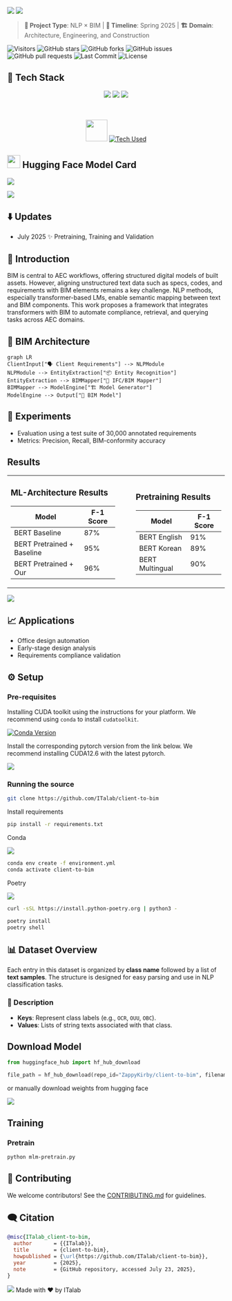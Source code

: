 ![](https://i.ibb.co/6RfxQdKz/textanim-vx-S9d.gif)
<img src="https://user-images.githubusercontent.com/74038190/212284100-561aa473-3905-4a80-b561-0d28506553ee.gif">

> **🚧 Project Type**: NLP × BIM | **📅 Timeline**: Spring 2025 | **🏗️ Domain**: Architecture, Engineering, and Construction

![Visitors](https://visitor-badge.laobi.icu/badge?page_id=ITalab.client-to-bim)
![GitHub stars](https://img.shields.io/github/stars/ITalab/client-to-bim?style=social)
![GitHub forks](https://img.shields.io/github/forks/ITalab/client-to-bim?style=social)
![GitHub issues](https://img.shields.io/github/issues/ITalab/client-to-bim)
![GitHub pull requests](https://img.shields.io/github/issues-pr/ITalab/client-to-bim)
![Last Commit](https://img.shields.io/github/last-commit/ITalab/client-to-bim)
![License](https://img.shields.io/github/license/ITalab/client-to-bim)

<!--
SEO:
client to bim, text to bim, natural language to bim, nlp bim integration, bim automation, bim requirement matching,
semantic bim mapping, ifc language understanding, ai for construction design, ai-assisted bim modeling, transformer-based bim,
language model for bim, huggingface bim application, ifc entity classification, automated design generation,
requirement-driven bim modeling, ml in architecture, construction language parsing, project briefing to model generation,
generative bim from text, aec nlp, nlp for architects, smart bim assistants, bim predesign automation,
ai-driven aec workflows, bim semantic matching, bim client requirements, architecture requirement translation,
nlp-based bim alignment, text2bim deep learning, intelligent design assistants, client intent to ifc mapping,
language-guided bim synthesis, ai in aec industry, bim project scoping from text, ifc automation with transformers,
multi-language support for bim, multilingual client requirements to bim, nlp-enhanced bim tooling, bim chatbot interface,
language understanding in construction, prompt to bim, gpt bim integration, ifc data extraction from text,
llm bim converter, ai for architects and engineers, bim integration pipeline, aec digital transformation
-->

## 🧰 Tech Stack

<div align="center">

<img src="https://img.shields.io/badge/-HuggingFace-FDEE21?style=for-the-badge&logo=HuggingFace&logoColor=black" />
<img src="https://img.shields.io/badge/PyTorch-EE4C2C?style=for-the-badge&logo=pytorch&logoColor=white" />
<img src="https://img.shields.io/badge/Weights_&_Biases-FFBE00?style=for-the-badge&logo=WeightsAndBiases&logoColor=white" />

<br><br>
<img src="https://user-images.githubusercontent.com/74038190/212257472-08e52665-c503-4bd9-aa20-f5a4dae769b5.gif" width="50">
[![Tech Used](https://skillicons.dev/icons?i=docker,windows,linux,collab)](https://skillicons.dev)

</div>

## <img src="https://user-images.githubusercontent.com/74038190/216122041-518ac897-8d92-4c6b-9b3f-ca01dcaf38ee.png" width=30> Hugging Face Model Card

[![](https://img.shields.io/badge/%F0%9F%A4%97%20client%20to%20bim%20large-Model-blue)](https://huggingface.co/ZappyKirby/client-to-bim/tree/main)

<img src="https://user-images.githubusercontent.com/74038190/212284115-f47cd8ff-2ffb-4b04-b5bf-4d1c14c0247f.gif">

## ⬇️ Updates

- July 2025 ✨ Pretraining, Training and Validation

## 🫥 Introduction

BIM is central to AEC workflows, offering structured digital models of built assets. However, aligning unstructured text data such as specs, codes, and requirements with BIM elements remains a key challenge. NLP methods, especially transformer-based LMs, enable semantic mapping between text and BIM components. This work proposes a framework that integrates transformers with BIM to automate compliance, retrieval, and querying tasks across AEC domains.

## 🔗 BIM Architecture

```mermaid
graph LR
ClientInput["🗣️ Client Requirements"] --> NLPModule
NLPModule --> EntityExtraction["📦 Entity Recognition"]
EntityExtraction --> BIMMapper["🔧 IFC/BIM Mapper"]
BIMMapper --> ModelEngine["🏗️ Model Generator"]
ModelEngine --> Output["📐 BIM Model"]
```

## 🧪 Experiments

- Evaluation using a test suite of 30,000 annotated requirements
- Metrics: Precision, Recall, BIM-conformity accuracy

## Results

<table>
<tr>
  <td>

### ML-Architecture Results

| Model                      | F-1 Score |
| -------------------------- | --------- |
| BERT Baseline              | 87%       |
| BERT Pretrained + Baseline | 95%       |
| BERT Pretrained + Our      | 96%       |

  </td>
  <td style="padding-left:40px">

### Pretraining Results

| Model           | F-1 Score |
| --------------- | --------- |
| BERT English    | 91%       |
| BERT Korean     | 89%       |
| BERT Multingual | 90%       |

  </td>
</tr>
</table>
<img src="https://user-images.githubusercontent.com/74038190/212284100-561aa473-3905-4a80-b561-0d28506553ee.gif">

## 📈 Applications

- Office design automation
- Early-stage design analysis
- Requirements compliance validation

## ⚙️ Setup

### Pre-requisites

Installing CUDA toolkit using the instructions for your platform.
We recommend using `conda` to install `cudatoolkit`.

[![Conda Version](https://img.shields.io/conda/v/conda-forge/cudatoolkit)](https://anaconda.org/conda-forge/cudatoolkit)

Install the corresponding pytorch version
from the link below. We recommend installing CUDA12.6 with the latest pytorch.

[![](https://img.shields.io/badge/PyTorch-EE4C2C?style=for-the-badge&logo=pytorch&logoColor=white)](https://pytorch.org/get-started/locally/)

### Running the source

```sh
git clone https://github.com/ITalab/client-to-bim
```

Install requirements

```sh
pip install -r requirements.txt
```

Conda

![](https://anaconda.org/conda-forge/mlconjug/badges/version.svg)

```sh
conda env create -f environment.yml
conda activate client-to-bim
```

Poetry

![](https://img.shields.io/badge/packaging-poetry-cyan.svg)

```sh
curl -sSL https://install.python-poetry.org | python3 -
```

```sh
poetry install
poetry shell
```

## 📊 Dataset Overview

Each entry in this dataset is organized by **class name** followed by a list of **text samples**. The structure is designed for easy parsing and use in NLP classification tasks.

### 🧾 Description

- **Keys**: Represent class labels (e.g., `OCR`, `OUU`, `OBC`).
- **Values**: Lists of string texts associated with that class.

## Download Model

```python
from huggingface_hub import hf_hub_download

file_path = hf_hub_download(repo_id="ZappyKirby/client-to-bim", filename="model.safetensors")

```

or manually download weights from hugging face

[![](https://img.shields.io/badge/%F0%9F%A4%97%20client%20to%20bim%20large-Model-blue)](https://huggingface.co/ZappyKirby/client-to-bim/tree/main)

## Training

### Pretrain

```sh
python mlm-pretrain.py
```

## 🤝 Contributing

We welcome contributors! See the [CONTRIBUTING.md]() for guidelines.

## 🗨️ Citation

```bib
@misc{ITalab_client-to-bim,
  author       = {{ITalab}},
  title        = {client-to-bim},
  howpublished = {\url{https://github.com/ITalab/client-to-bim}},
  year         = {2025},
  note         = {GitHub repository, accessed July 23, 2025},
}
```

<img src="https://user-images.githubusercontent.com/74038190/212284100-561aa473-3905-4a80-b561-0d28506553ee.gif">
Made with ❤️ by ITalab
